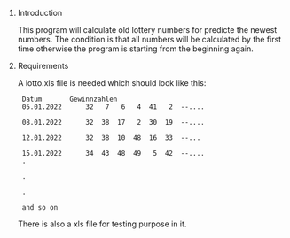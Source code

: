1. Introduction

    This program will calculate old lottery numbers for predicte the newest numbers.
    The condition is that all numbers will be calculated by the first time otherwise 
    the program is starting from the beginning again.


2. Requirements
     
    A lotto.xls file is needed which should look like this:
  
        Datum	 	Gewinnzahlen						
        05.01.2022		32	 7	 6	 4	41	 2	--....
      
        08.01.2022		32	38	17	 2	30	19	--....
      
        12.01.2022		32	38	10	48	16	33	--...
      
        15.01.2022		34	43	48	49	 5	42	--.... 
        .
      
        .
      
        .
      
        and so on
  
    There is also a xls file for testing purpose in it.
